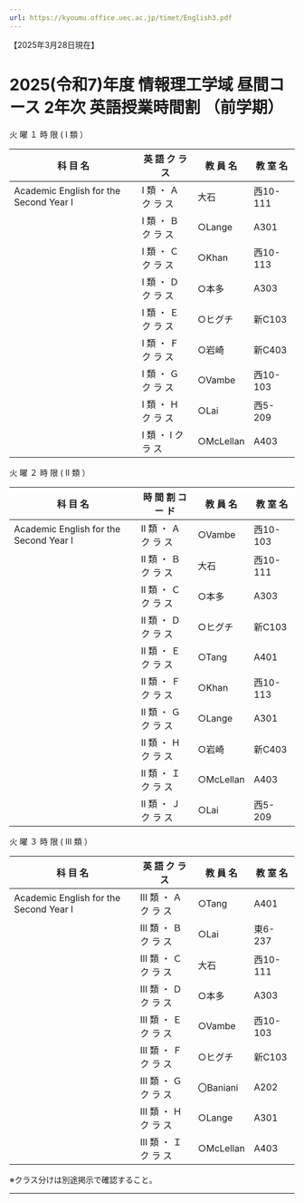 ```yaml
---
url: https://kyoumu.office.uec.ac.jp/timet/English3.pdf
---
```


【2025年3月28日現在】
# 2025(令和7)年度 情報理工学域 昼間コース 2年次 英語授業時間割 （前学期）

火 曜 １ 時 限 ( Ⅰ 類 ）




|科 目 名|英 語 ク ラ ス|教 員 名|教 室 名|
|---|---|---|---|
|Academic English for the Second Year Ⅰ|Ⅰ 類 ・ Ａ ク ラ ス|大石|西10-111|
||Ⅰ 類 ・ Ｂ ク ラ ス|○Lange|A301|
||Ⅰ 類 ・ Ｃ ク ラ ス|○Khan|西10-113|
||Ⅰ 類 ・ Ｄ ク ラ ス|○本多|A303|
||Ⅰ 類 ・ Ｅ ク ラ ス|○ヒグチ|新C103|
||Ⅰ 類 ・ Ｆ ク ラ ス|○岩崎|新C403|
||Ⅰ 類 ・ Ｇ ク ラ ス|○Vambe|西10-103|
||Ⅰ 類 ・ Ｈ ク ラ ス|○Lai|西5-209|
||Ⅰ 類 ・ I ク ラ ス|○McLellan|A403|


火 曜 ２ 時 限 ( Ⅱ 類 ）






|科 目 名|時 間 割 コ ー ド|教 員 名|教 室 名|
|---|---|---|---|
|Academic English for the Second Year Ⅰ|Ⅱ 類 ・ Ａ ク ラ ス|○Vambe|西10-103|
||Ⅱ 類 ・ Ｂ ク ラ ス|大石|西10-111|
||Ⅱ 類 ・ Ｃ ク ラ ス|○本多|A303|
||Ⅱ 類 ・ Ｄ ク ラ ス|○ヒグチ|新C103|
||Ⅱ 類 ・ Ｅ ク ラ ス|○Tang|A401|
||Ⅱ 類 ・ Ｆ ク ラ ス|○Khan|西10-113|
||Ⅱ 類 ・ Ｇ ク ラ ス|○Lange|A301|
||Ⅱ 類 ・ Ｈ ク ラ ス|○岩崎|新C403|
||Ⅱ 類 ・ Ｉ ク ラ ス|○McLellan|A403|
||Ⅱ 類 ・ Ｊ ク ラ ス|○Lai|西5-209|


火 曜 ３ 時 限 ( Ⅲ 類 ）





|科 目 名|英 語 ク ラ ス|教 員 名|教 室 名|
|---|---|---|---|
|Academic English for the Second Year Ⅰ|Ⅲ 類 ・ Ａ ク ラ ス|○Tang|A401|
||Ⅲ 類 ・ Ｂ ク ラ ス|○Lai|東6-237|
||Ⅲ 類 ・ Ｃ ク ラ ス|大石|西10-111|
||Ⅲ 類 ・ Ｄ ク ラ ス|○本多|A303|
||Ⅲ 類 ・ Ｅ ク ラ ス|○Vambe|西10-103|
||Ⅲ 類 ・ Ｆ ク ラ ス|○ヒグチ|新C103|
||Ⅲ 類 ・ Ｇ ク ラ ス|〇Baniani|A202|
||Ⅲ 類 ・ Ｈ ク ラ ス|○Lange|A301|
||Ⅲ 類 ・ Ｉ ク ラ ス|○McLellan|A403|


※クラス分けは別途掲示で確認すること。


-----

